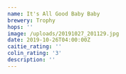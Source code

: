 ```yaml
---
name: It's All Good Baby Baby
brewery: Trophy
hops: ''
image: /uploads/20191027_201129.jpg
date: 2019-10-26T04:00:00Z
caitie_rating: ''
colin_rating: '3'
description: ''
---
```

